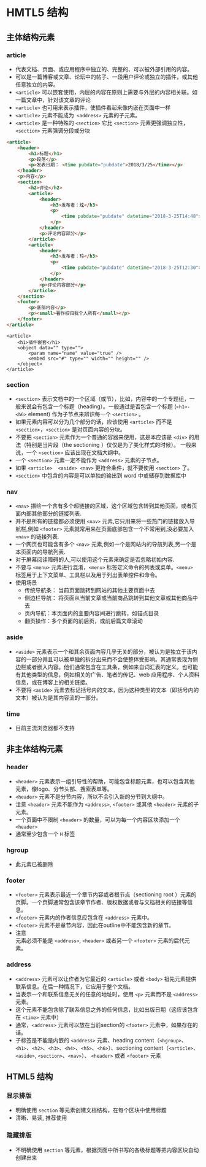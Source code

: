 # HMTL5 结构

## 主体结构元素

### article
+ 代表文档、页面、或应用程序中独立的、完整的、可以被外部引用的内容。
+ 可以是一篇博客或文章、论坛中的帖子、一段用户评论或独立的插件，或其他任意独立的内容。
+ `<article>` 可以嵌套使用，内层的内容在原则上需要与外层的内容相关联。如一篇文章中，针对该文章的评论
+ `<article>` 也可用来表示插件，使插件看起来像内嵌在页面中一样
+ `<article>` 元素不能成为` <address>` 元素的子元素。
+ `<article>` 是一种特殊的 `<section>` 它比 `<section>` 元素更强调独立性，`<section>` 元素强调分段或分块
``` html
<article>
    <header>
        <h1>标题</h1>
        <p>段落</p>
        <p>发表日期： <time pubdate="pubdate">2018/3/25</time></p>
    </header>
    <p>内容</p>
    <section>
        <h2>评论</h2>
        <article>
            <header>
                <h3>发布者：炫</h3>
                <p>
                    <time pubdate="pubdate" datetime="2018-3-25T14:48">1小时前</time>
                </p>
            </header>
            <p>评论内容部分</p>
        </article>
        <article>
            <header>
                <h3>发布者：玲</h3>
                <p>
                    <time pubdate="pubdate" datetime="2018-3-25T12:30">3小时前</time>
                </p>
            </header>
            <p>评论内容部分</p>
        </article>
    </section>
    <footer>
        <p>底部内容</p>
        <p><small>著作权归我个人所有</small></p>
    </footer>
</article>
```

``` hmtl
<article>
    <h1>插件嵌套</h1>
    <object data="" type="">
        <param name="name" value="true" />
        <embed src="#" type="" width="" height="" />
    </object>
</article>
```

### section
+ `<section>` 表示文档中的一个区域（或节），比如，内容中的一个专题组，一般来说会有包含一个标题（heading）。一般通过是否包含一个标题 (`<h1>-<h6>` element) 作为子节点来辨识每一个 `<section>` 。
+ 如果元素内容可以分为几个部分的话，应该使用 `<article>` 而不是 `<section>`，`<section>` 是对页面内容的分块。
+ 不要把 `<section>` 元素作为一个普通的容器来使用，这是本应该是 `<div>` 的用法（特别是当片段（the sectioning ）仅仅是为了美化样式的时候）。 一般来说，一个 `<section>` 应该出现在文档大纲中。
+ 一个 `<section>` 元素一定不能作为 `<address>` 元素的子节点。
+ 如果 `<article>  <aside> <nav>` 更符合条件，就不要使用 `<section>` 了。
+ `<section>` 中包含的内容是可以单独的输出到 word 中或储存到数据库中

### nav
+ `<nav>` 描绘一个含有多个超链接的区域，这个区域包含转到其他页面，或者页面内部其他部分的链接列表.
+ 并不是所有的链接都必须使用 `<nav>` 元素,它只用来将一些热门的链接放入导航栏,例如 `<footer>` 元素就常用来在页面底部包含一个不常用到,没必要加入`<nav>` 的链接列表.
+ 一个网页也可能含有多个 `<nav>` 元素,例如一个是网站内的导航列表,另一个是本页面内的导航列表.
+ 对于屏幕阅读障碍的人,可以使用这个元素来确定是否忽略初始内容.
+ 不要与 `<menu>` 元素进行混淆，`<menu>` 标签定义命令的列表或菜单。`<menu>` 标签用于上下文菜单、工具栏以及用于列出表单控件和命令。
+ 使用场景
    - 传统导航条： 当前页面跳转到网站的其他主要页面中去
    - 侧边栏导航： 将页面从当前文章或当前商品跳转到其他文章或其他商品中去
    - 页内导航：本页面内的主要内容间进行跳转，如锚点目录
    - 翻页操作：多个页面的前后页，或前后篇文章滚动

### aside
+ `<aside>` 元素表示一个和其余页面内容几乎无关的部分，被认为是独立于该内容的一部分并且可以被单独的拆分出来而不会使整体受影响。其通常表现为侧边栏或者嵌入内容。他们通常包含在工具条，例如来自词汇表的定义。也可能有其他类型的信息，例如相关的广告、笔者的传记、web 应用程序、个人资料信息，或在博客上的相关链接。
+ 不要将 `<aside>` 元素去标记括号内的文本，因为这种类型的文本（即括号内的文本）被认为是其内容流的一部分。

### time
+ 目前主流浏览器都不支持

## 非主体结构元素

### header
+ `<header>` 元素表示一组引导性的帮助，可能包含标题元素，也可以包含其他元素，像logo、分节头部、搜索表单等。
+ `<header>` 元素不是分节内容，所以不会引入新的分节到大纲中。
+ 注意 `<header>` 元素不能作为 `<address>`, `<footer>` 或其他 `<header>` 元素的子元素。
+ 一个页面中不限制 `<header>` 的数量，可以为每一个内容区块添加一个 `<header>`
+ 通常至少包含一个 `H` 标签

### hgroup
+ 此元素已被删除

### footer
+  `<footer>` 元素表示最近一个章节内容或者根节点（sectioning root ）元素的页脚。一个页脚通常包含该章节作者、版权数据或者与文档相关的链接等信息。
+ `<footer>` 元素内的作者信息应包含在 `<address>` 元素中。
+ `<footer>` 元素不是章节内容，因此在outline中不能包含新的章节。
+ 注意<footer>元素必须不能是 `<address>`, `<header>` 或者另一个 `<footer>` 元素的后代元素。

### address
+ `<address>` 元素可以让作者为它最近的 `<article>` 或者 `<body>` 祖先元素提供联系信息。在后一种情况下，它应用于整个文档。
+ 当表示一个和联系信息无关的任意的地址时，使用 `<p>` 元素而不是 `<address>` 元素。
+ 这个元素不能包含除了联系信息之外的任何信息，比如出版日期（这应该包含在 `<time>` 元素中）
+ 通常，`<address>` 元素可以放在当前section的 `<footer>` 元素中，如果存在的话。
+ 子标签是不能是内嵌的 `<address>` 元素、heading content（`<hgroup>`、`<h1>`、`<h2>`、`<h3>`、`<h4>`、`<h5>`、`<h6>`）、sectioning content（`<article>`、`<aside>`, `<section>`、`<nav>`）、 `<header>` 或者 `<footer>` 元素

## HTML5 结构

### 显示排版
+ 明确使用 `section` 等元素创建文档结构，在每个区块中使用标题
+ 清晰、易读, 推荐使用

### 隐藏排版
+  不明确使用 `section` 等元素，根据页面中所书写的各级标题等把内容区块自动创建出来